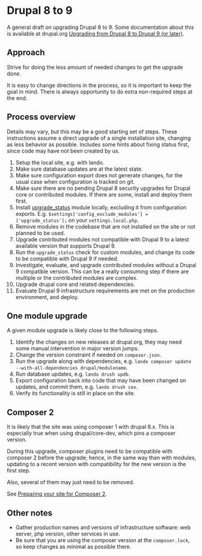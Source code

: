 # Drupal 8 to 9

A general draft on upgrading Drupal 8 to 9.
Some documentation about this is available at drupal.org [Upgrading from Drupal
8 to Drupal 9 (or
later)](https://www.drupal.org/docs/upgrading-drupal/upgrading-from-drupal-8-to-drupal-9-or-later).

## Approach

Strive for doing the less amount of needed changes to get the upgrade done.

It is easy to change directions in the process, so it is important to keep the goal in mind.
There is always opportunity to do extra non-required steps at the end.

## Process overview

Details may vary, but this may be a good starting set of steps.
These instructions assume a direct upgrade of a single installation site, changing as less behavior as possible.
Includes some hints about fixing status first, since code may have not been created by us.

1. Setup the local site, e.g. with lando.
1. Make sure database updates are at the latest state.
1. Make sure configuration export does not generate changes, for the usual case when configuration is tracked on git.
1. Make sure there are no pending Drupal 8 security upgrades for Drupal core or contributed modules.
   If there are some, install and deploy them first.
1. Install [upgrade_status](https://www.drupal.org/project/upgrade_status) module locally, excluding it from configuration exports.
   E.g. `$settings['config_exclude_modules'] = ['upgrade_status'];` on your `settings.local.php`.
1. Remove modules in the codebase that are not installed on the site or not planned to be used.
1. Upgrade contributed modules not compatible with Drupal 9 to a latest available version that supports Drupal 9.
1. Run the `upgrade_status` check for custom modules, and change its code to be compatible with Drupal 9 if needed.
1. Investigate, evaluate, and upgrade contributed modules without a Drupal 9 compatible version.
   This can be a really consuming step if there are multiple or the contributed modules are complex.
1. Upgrade drupal core and related dependencies.
1. Evaluate Drupal 9 infrastructure requirements are met on the production environment, and deploy.

## One module upgrade

A given module upgrade is likely close to the following steps.

1. Identify the changes on new releases at drupal.org, they may need some manual intervention in major version jumps.
1. Change the version constraint if needed on `composer.json`.
1. Run the upgrade along with dependencies, e.g. `lando composer update --with-all-dependencies drupal/modulename`.
1. Run database updates, e.g. `lando drush updb`.
1. Export configuration back into code that may have been changed on updates, and commit them, e.g. `lando drush cex`.
1. Verify its functionality is still in place on the site.

## Composer 2

It is likely that the site was using composer 1 with drupal 8.x.
This is especially true when using drupal/core-dev, which pins a composer
version.

During this upgrade, composer plugins need to be compatible with composer 2
before the upgrade; hence, in the same way than with modules, updating to a
recent version with compatibility for the new version is the first step.

Also, several of them may just need to be removed.

See [Preparing your site for Composer 2](https://www.drupal.org/docs/develop/using-composer/preparing-your-site-for-composer-2).

## Other notes

- Gather production names and versions of infrastructure software: web server, php version, other services in use.
- Be sure that you are using the composer version at the `composer.lock`, so keep changes as minimal as possible there.
